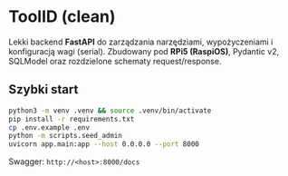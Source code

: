 # ToolID (clean)
Lekki backend **FastAPI** do zarządzania narzędziami, wypożyczeniami i konfiguracją wagi (serial).
Zbudowany pod **RPi5 (RaspiOS)**, Pydantic v2, SQLModel oraz rozdzielone schematy request/response.

## Szybki start
```bash
python3 -m venv .venv && source .venv/bin/activate
pip install -r requirements.txt
cp .env.example .env
python -m scripts.seed_admin
uvicorn app.main:app --host 0.0.0.0 --port 8000
```
Swagger: `http://<host>:8000/docs`
